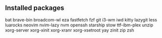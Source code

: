 ## Installed packages

bat
brave-bin
broadcom-wl
eza
fastfetch
fzf
git
i3-wm
iwd
kitty
lazygit
less
luarocks
neovim
nvim-lazy
nvm
openssh
starship
stow
ttf-ibm-plex
unzip
xorg-server
xorg-xinit
xorg-xranr
xorg-xsetroot
yay
zinit
zip
zsh
